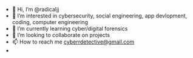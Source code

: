 - 👋 Hi, I’m @radicaljj
- 👀 I’m interested in cybersecurity, social engineering, app devlopment, coding, computer engineering
- 🌱 I’m currently learning cyber/digital forensics
- 💞️ I’m looking to collaborate on projects 
- 📫 How to reach me cyberrdetective@gmail.com
- 

<!---
radicaljj/radicaljj is a ✨ special ✨ repository because its `README.md` (this file) appears on your GitHub profile.
You can click the Preview link to take a look at your changes.
--->
